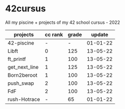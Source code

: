 # 42cursus

All my piscine + projects of my 42 school cursus - 2022

| projects | cc rank | grade | update |
| --- | --- | --- | --- |
| 42-piscine | - | - | 01-01-22 |
| Libft | 0 | 125 | 13-05-22 |
| ft_printf | 1 | 100 | 13-05-22 |
| get_next_line | 1 | 125 | 13-05-22 |
| Born2beroot | 1 | 100 | 13-05-22 |
| push_swap | 2 | 100 | 13-05-22 |
| FdF | 2 | 100 | 13-05-22 |
| rush-Hotrace | - | 65 | 01-01-22 |
